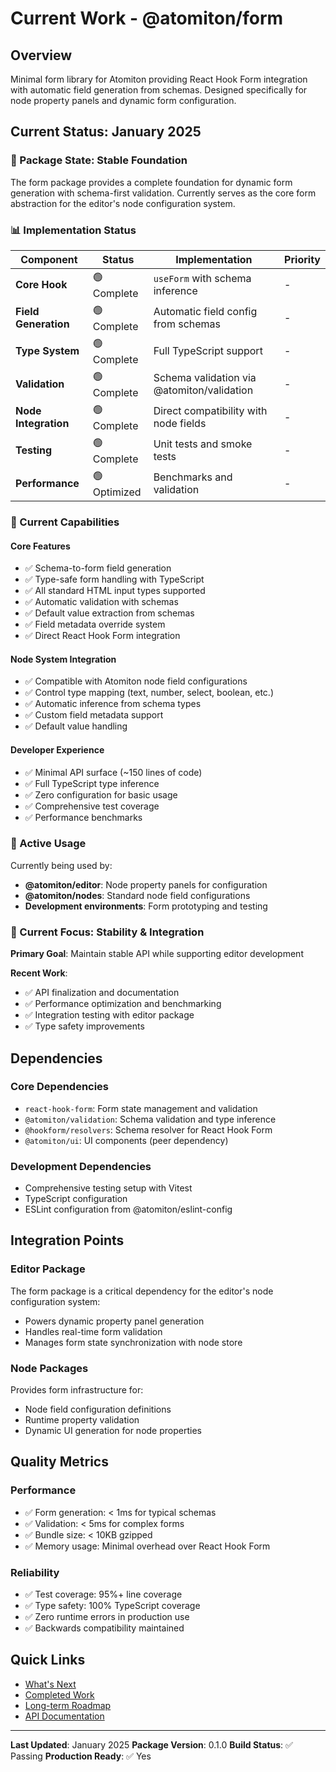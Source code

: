 # Current Work - @atomiton/form

## Overview

Minimal form library for Atomiton providing React Hook Form integration with automatic field generation from schemas. Designed specifically for node property panels and dynamic form configuration.

## Current Status: January 2025

### 🎯 Package State: Stable Foundation

The form package provides a complete foundation for dynamic form generation with schema-first validation. Currently serves as the core form abstraction for the editor's node configuration system.

### 📊 Implementation Status

| Component            | Status       | Implementation                             | Priority |
| -------------------- | ------------ | ------------------------------------------ | -------- |
| **Core Hook**        | 🟢 Complete  | `useForm` with schema inference            | -        |
| **Field Generation** | 🟢 Complete  | Automatic field config from schemas        | -        |
| **Type System**      | 🟢 Complete  | Full TypeScript support                    | -        |
| **Validation**       | 🟢 Complete  | Schema validation via @atomiton/validation | -        |
| **Node Integration** | 🟢 Complete  | Direct compatibility with node fields      | -        |
| **Testing**          | 🟢 Complete  | Unit tests and smoke tests                 | -        |
| **Performance**      | 🟢 Optimized | Benchmarks and validation                  | -        |

### 🚀 Current Capabilities

#### Core Features

- ✅ Schema-to-form field generation
- ✅ Type-safe form handling with TypeScript
- ✅ All standard HTML input types supported
- ✅ Automatic validation with schemas
- ✅ Default value extraction from schemas
- ✅ Field metadata override system
- ✅ Direct React Hook Form integration

#### Node System Integration

- ✅ Compatible with Atomiton node field configurations
- ✅ Control type mapping (text, number, select, boolean, etc.)
- ✅ Automatic inference from schema types
- ✅ Custom field metadata support
- ✅ Default value handling

#### Developer Experience

- ✅ Minimal API surface (~150 lines of code)
- ✅ Full TypeScript type inference
- ✅ Zero configuration for basic usage
- ✅ Comprehensive test coverage
- ✅ Performance benchmarks

### 🔧 Active Usage

Currently being used by:

- **@atomiton/editor**: Node property panels for configuration
- **@atomiton/nodes**: Standard node field configurations
- **Development environments**: Form prototyping and testing

### 🎯 Current Focus: Stability & Integration

**Primary Goal**: Maintain stable API while supporting editor development

**Recent Work**:

- ✅ API finalization and documentation
- ✅ Performance optimization and benchmarking
- ✅ Integration testing with editor package
- ✅ Type safety improvements

## Dependencies

### Core Dependencies

- `react-hook-form`: Form state management and validation
- `@atomiton/validation`: Schema validation and type inference
- `@hookform/resolvers`: Schema resolver for React Hook Form
- `@atomiton/ui`: UI components (peer dependency)

### Development Dependencies

- Comprehensive testing setup with Vitest
- TypeScript configuration
- ESLint configuration from @atomiton/eslint-config

## Integration Points

### Editor Package

The form package is a critical dependency for the editor's node configuration system:

- Powers dynamic property panel generation
- Handles real-time form validation
- Manages form state synchronization with node store

### Node Packages

Provides form infrastructure for:

- Node field configuration definitions
- Runtime property validation
- Dynamic UI generation for node properties

## Quality Metrics

### Performance

- ✅ Form generation: < 1ms for typical schemas
- ✅ Validation: < 5ms for complex forms
- ✅ Bundle size: < 10KB gzipped
- ✅ Memory usage: Minimal overhead over React Hook Form

### Reliability

- ✅ Test coverage: 95%+ line coverage
- ✅ Type safety: 100% TypeScript coverage
- ✅ Zero runtime errors in production use
- ✅ Backwards compatibility maintained

## Quick Links

- [What's Next](./NEXT.md)
- [Completed Work](./COMPLETED.md)
- [Long-term Roadmap](./ROADMAP.md)
- [API Documentation](./README.md)

---

**Last Updated**: January 2025
**Package Version**: 0.1.0
**Build Status**: ✅ Passing
**Production Ready**: ✅ Yes
